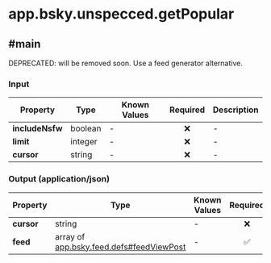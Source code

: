 # app.bsky.unspecced.getPopular

## #main

DEPRECATED: will be removed soon. Use a feed generator alternative.

### Input

| Property | Type | Known Values | Required | Description |
| --- | --- | --- | :---: | --- |
| **includeNsfw** | boolean | - | ❌ | - |
| **limit** | integer | - | ❌ | - |
| **cursor** | string | - | ❌ | - |

### Output (application/json)

| Property | Type | Known Values | Required | Description |
| --- | --- | --- | :---: | --- |
| **cursor** | string | - | ❌ | - |
| **feed** | array of [app.bsky.feed.defs#feedViewPost](../../../../lexiconsapp/bsky/feed/defs.md#feedviewpost) | - | ✅ | - |
